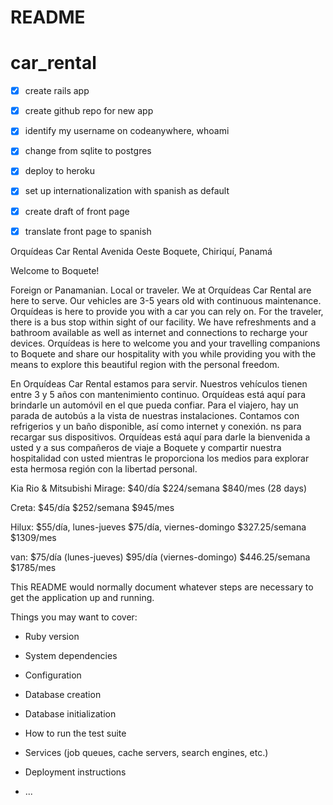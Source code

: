 # README

# car_rental

- [x] create rails app
- [x] create github repo for new app
- [x] identify my username on codeanywhere, whoami
- [x] change from sqlite to postgres
- [x] deploy to heroku
- [x] set up internationalization with spanish as default
- [x] create draft of front page
- [x] translate front page to spanish



Orquídeas Car Rental
Avenida Oeste
Boquete, Chiriquí, Panamá

Welcome to Boquete!

Foreign or Panamanian. Local or traveler.  We at Orquídeas Car Rental are here to serve.  Our vehicles are 3-5 years old with continuous maintenance.  Orquídeas is here to provide you with a car you can rely on.  For the traveler, there is a bus stop within sight of our facility.  We have refreshments and a bathroom available as well as internet and connections to recharge your devices.  Orquídeas is here to welcome you and your travelling companions to Boquete and share our hospitality with you while providing you with the means to explore this beautiful region with the personal freedom.

En Orquídeas Car Rental estamos para servir. Nuestros vehículos tienen entre 3 y 5 años con mantenimiento continuo. Orquídeas está aquí para brindarle un automóvil en el que pueda confiar. Para el viajero, hay un parada de autobús a la vista de nuestras instalaciones. Contamos con refrigerios y un baño disponible, así como internet y conexión.  ns para recargar sus dispositivos. Orquídeas está aquí para darle la bienvenida a usted y a sus compañeros de viaje a Boquete y compartir nuestra hospitalidad con usted mientras le proporciona los medios para explorar esta hermosa región con la libertad personal.



Kia Rio & Mitsubishi Mirage:
  $40/día
  $224/semana
  $840/mes (28 days)

Creta:
  $45/día
  $252/semana
  $945/mes

Hilux:
  $55/día, lunes-jueves
  $75/día, viernes-domingo
  $327.25/semana
  $1309/mes

van:
  $75/día (lunes-jueves)
  $95/día (viernes-domingo)
  $446.25/semana
  $1785/mes


This README would normally document whatever steps are necessary to get the
application up and running.

Things you may want to cover:

* Ruby version

* System dependencies

* Configuration

* Database creation

* Database initialization

* How to run the test suite

* Services (job queues, cache servers, search engines, etc.)

* Deployment instructions

* ...
